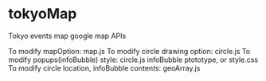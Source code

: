 # tokyoMap
Tokyo events map google map APIs

To modify mapOption: map.js
To modify circle drawing option: circle.js
To modify popups(infoBubble) style: circle.js infoBubble ptototype, or style.css
To modify circle location, infoBubble contents: geoArray.js
